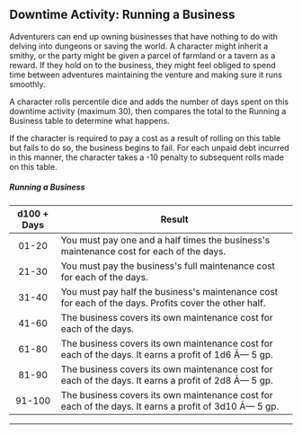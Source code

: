 ﻿## Downtime Activity: Running a Business

Adventurers can end up owning businesses that have nothing to do with delving into dungeons or saving the world. A character might inherit a smithy, or the party might be given a parcel of farmland or a tavern as a reward. If they hold on to the business, they might feel obliged to spend time between adventures maintaining the venture and making sure it runs smoothly.

A character rolls percentile dice and adds the number of days spent on this downtime activity (maximum 30), then compares the total to the Running a Business table to determine what happens.

If the character is required to pay a cost as a result of rolling on this table but fails to do so, the business begins to fail. For each unpaid debt incurred in this manner, the character takes a -10 penalty to subsequent rolls made on this table.

##### Running a Business
| d100 + Days | Result                                                                                                |
|:-----------:|-------------------------------------------------------------------------------------------------------|
|    01-20    | You must pay one and a half times the business's maintenance cost for each of the days.               |
|    21-30    | You must pay the business's full maintenance cost for each of the days.                               |
|    31-40    | You must pay half the business's maintenance cost for each of the days. Profits cover the other half. |
|    41-60    | The business covers its own maintenance cost for each of the days.                                    |
|    61-80    | The business covers its own maintenance cost for each of the days. It earns a profit of 1d6 Ã— 5 gp.   |
|    81-90    | The business covers its own maintenance cost for each of the days. It earns a profit of 2d8 Ã— 5 gp.   |
|    91-100   | The business covers its own maintenance cost for each of the days. It earns a profit of 3d10 Ã— 5 gp.  |

---

